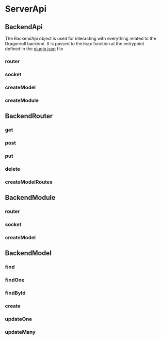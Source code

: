 # ServerApi

## BackendApi

The BackendApi object is used for interacting with everything related to the Dragonroll backend. It is passed to the `Main` function at the entrypoint defined in the [plugin.json](/plugin/plugin.json) file

### router

### socket

### createModel

### createModule

## BackendRouter

### get

### post

### put

### delete

### createModelRoutes

## BackendModule

### router

### socket

### createModel

## BackendModel

### find

### findOne

### findById

### create

### updateOne

### updateMany